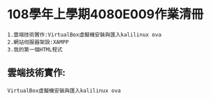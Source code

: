 # 108學年上學期4080E009作業清冊

```
1.雲端技術實作:VirtualBox虛擬機安裝與匯入kalilinux ova
2.網站伺服器架設:XAMPP
3.我的第一個HTML程式
```
## 雲端技術實作:
```
VirtualBox虛擬機安裝與匯入kalilinux ova
```
###

####


